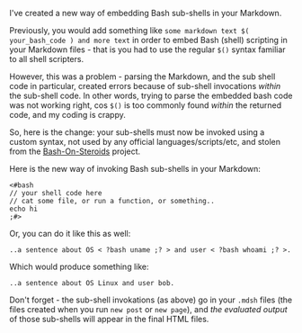 

I've created a new way of embedding Bash sub-shells in your Markdown.

Previously, you would add something like `some markdown text $( your_bash_code )
and more text` in order to embed Bash (shell) scripting in your Markdown files -
that is you had to use the regular `$()` syntax familiar to all shell scripters.

However, this was a problem - parsing the Markdown, and the sub shell code in
particular, created errors because of sub-shell invocations _within_ the
sub-shell code. In other words, trying to parse the embedded bash code was not
working right, cos `$()` is too commonly found _within_ the returned code, and
my coding is crappy.

So, here is the change: your sub-shells must now be invoked using a custom
syntax, not used by any official languages/scripts/etc, and stolen from the
[Bash-On-Steroids](https://github.com/tinoschroeter/bash_on_steroids) project.

Here is the new way of invoking Bash sub-shells in your Markdown:

```
<#bash
// your shell code here
// cat some file, or run a function, or something..
echo hi
;#>
```

Or, you can do it like this as well:

```
..a sentence about OS < ?bash uname ;? > and user < ?bash whoami ;? >.
```

Which would produce something like:

```
..a sentence about OS Linux and user bob.
```

Don't forget - the sub-shell invokations (as above) go in your `.mdsh` files
(the files created when you run `new post` or `new page`), and _the evaluated
output_ of those sub-shells will appear in the final HTML files.
